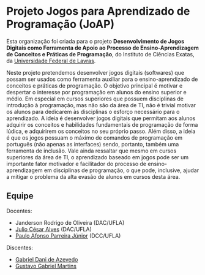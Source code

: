 # Projeto Jogos para Aprendizado de Programação (JoAP)

Esta organização foi criada para o projeto **Desenvolvimento de Jogos Digitais como Ferramenta de Apoio ao Processo de Ensino-Aprendizagem de Conceitos e Práticas de Programação**, do Instituto de Ciências Exatas, da [Universidade Federal de Lavras](https://ufla.br).

Neste projeto pretendemos desenvolver jogos digitais (softwares) que possam ser usados como ferramenta auxiliar para o ensino-aprendizado de conceitos e práticas de programação.
O objetivo principal é motivar e despertar o interesse por programação em alunos do ensino superior e médio.
Em especial em cursos superiores que possuem disciplinas de introdução à programação, mas não são da área de TI, não é trivial motivar os alunos para dedicarem às disciplinas o esforço necessário para o aprendizado.
A ideia é desenvolver jogos digitais que permitam aos alunos adquirir os conceitos e habilidades fundamentais de programação de forma lúdica, e adquirirem os conceitos no seu próprio passo.
Além disso, a ideia é que os jogos possuam o máximo de comandos de programação em português (não apenas as interfaces) sendo, portanto, também uma ferramenta de inclusão.
Vale ainda ressaltar que mesmo em cursos superiores da área de TI, o aprendizado baseado em jogos pode ser um importante fator motivador e facilitador do processo de ensino-aprendizagem em disciplinas de programação, o que pode, inclusive, ajudar a mitigar o problema da alta evasão de alunos em cursos desta área.

## Equipe

Docentes:

- Janderson Rodrigo de Oliveira (DAC/UFLA)
- [Julio César Alves](https://github.com/caburu) (DAC/UFLA)
- [Paulo Afonso Parreira Júnior](https://github.com/pauloafpjunior) (DCC/UFLA)

Discentes:
- [Gabriel Dani de Azevedo](https://github.com/GabrielDaniAz)
- [Gustavo Gabriel Martins](https://github.com/gu12ga)

